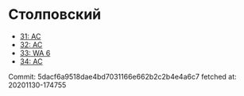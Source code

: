 # Столповский
- [31: AC](31.md)
- [32: AC](32.md)
- [33: WA 6](33.md)
- [34: AC](34.md)

Commit: 5dacf6a9518dae4bd7031166e662b2c2b4e4a6c7
 fetched at: 20201130-174755
